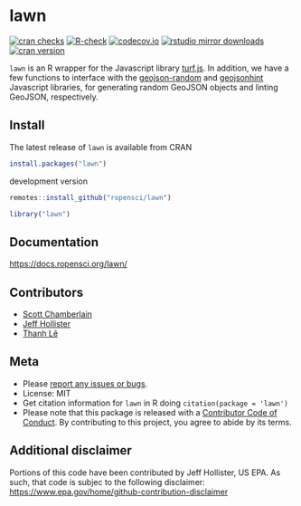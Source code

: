 lawn
=======



[![cran checks](https://cranchecks.info/badges/worst/lawn)](https://cranchecks.info/pkgs/lawn)
[![R-check](https://github.com/ropensci/lawn/workflows/R-check/badge.svg)](https://github.com/ropensci/lawn/actions?query=workflow%3AR-check)
[![codecov.io](https://codecov.io/github/ropensci/lawn/coverage.svg?branch=master)](https://codecov.io/github/ropensci/lawn?branch=master)
[![rstudio mirror downloads](https://cranlogs.r-pkg.org/badges/lawn?color=ff69b4)](https://github.com/r-hub/cranlogs.app)
[![cran version](https://www.r-pkg.org/badges/version/lawn)](https://cran.r-project.org/package=lawn)

`lawn` is an R wrapper for the Javascript library [turf.js](https://turfjs.org/). In addition, we have a few functions to interface with the [geojson-random](https://github.com/mapbox/geojson-random) and [geojsonhint](https://www.npmjs.com/package/geojsonhint) Javascript libraries, for generating random GeoJSON objects and linting GeoJSON, respectively.

## Install

The latest release of `lawn` is available from CRAN


```r
install.packages("lawn")
```

development version


```r
remotes::install_github("ropensci/lawn")
```


```r
library("lawn")
```

## Documentation

https://docs.ropensci.org/lawn/

## Contributors

* [Scott Chamberlain](https://github.com/sckott)
* [Jeff Hollister](https://github.com/jhollist)
* [Thanh Lê](https://github.com/thanhleviet)

## Meta

* Please [report any issues or bugs](https://github.com/ropensci/lawn/issues).
* License: MIT
* Get citation information for `lawn` in R doing `citation(package = 'lawn')`
* Please note that this package is released with a [Contributor Code of Conduct](https://ropensci.org/code-of-conduct/). By contributing to this project, you agree to abide by its terms.

## Additional disclaimer
Portions of this code have been contributed by Jeff Hollister, US EPA.  As such, that code is subjec to the following disclaimer: <https://www.epa.gov/home/github-contribution-disclaimer>
